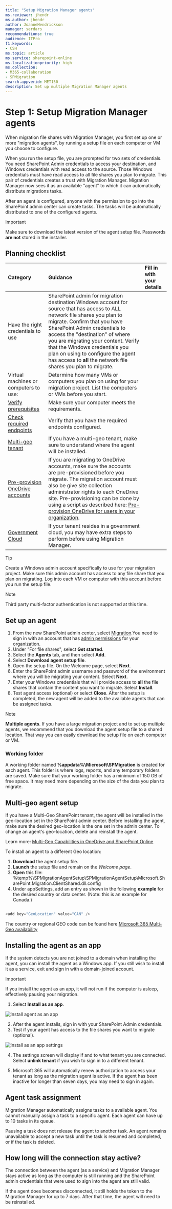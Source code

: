```yaml
---
title: "Setup Migration Manager agents"
ms.reviewer: jhendr
ms.author: jhendr
author: JoanneHendrickson
manager: serdars
recommendations: true
audience: ITPro
f1.keywords:
- CSH
ms.topic: article
ms.service: sharepoint-online
ms.localizationpriority: high
ms.collection: 
- M365-collaboration
- SPMigration
search.appverid: MET150
description: Set up multiple Migration Manager agents
---
```


# Step 1: Setup Migration Manager agents

When migration file shares with Migration Manager, you first set up one or more "migration agents", by running a setup file on each computer or VM you choose to configure. 

When you run the setup file, you are prompted for two sets of credentials.  You need SharePoint Admin credentials to access your destination, and Windows credentials with read access to the source. Those Windows credentials must have read access to all file shares you plan to migrate. This pair of credentials creates a trust with Migration Manager. Migration Manager now sees it as an available "agent" to which it can automatically distribute migrations tasks.

After an agent is configured, anyone with the permission to go into the SharePoint admin center can create tasks. The tasks will be automatically distributed to one of the configured agents.

> [!Important]
> Make sure to download the latest version of the agent setup file.
> Passwords **are not** stored in the installer.

## Planning checklist

|Category|Guidance|Fill in with your details|
|:-----|:-----|:-----|
|Have the right credentials to use|SharePoint admin for migration destination Windows account for source that has access to ALL network file shares you plan to migrate. Confirm that you have SharePoint Admin credentials to access the "destination" of where you are migrating your content. Verify that the Windows credentials you plan on using to configure the agent has access to **all** the network file shares you plan to migrate.  |
|Virtual machines or computers to use:|Determine how many VMs or computers you plan on using for your migration project. List the computers or VMs before you start.|
|[Verify prerequisites](mm-prerequisites.md)|Make sure your computer meets the requirements.|
|[Check required endpoints](mm-prerequisites.md)|Verify that you have the required endpoints configured.|
|[Multi-geo tenant](#multi-geo-agent-setup)|If you have a multi-geo tenant, make sure to understand where the agent will be installed.|
|[Pre-provision OneDrive accounts](/onedrive/pre-provision-accounts)|If you are migrating to OneDrive accounts, make sure the accounts are pre-provisioned before you migrate. The migration account must also be give site collection administrator rights to each OneDrive site. Pre-provisioning can be done by using a script as described here: [Pre-provision OneDrive for users in your organization](/onedrive/pre-provision-accounts).|
|[Government Cloud](mm-gov-cloud.md)|If your tenant resides in a government cloud, you may have extra steps to perform before using Migration Manager.|

>[!Tip]
>Create a Windows admin account specifically to use for your migration project. Make sure this admin account has access to any file share that you plan on migrating. Log into each VM or computer with this account before you run the setup file.

>[!NOTE]
>Third party multi-factor authentication is not supported at this time.

## Set up an agent

1. From the new SharePoint admin center, select [Migration](https://admin.microsoft.com/sharepoint?page=migrationCenter&modern).You need to sign in with an account that has [admin permissions](/sharepoint/sharepoint-admin-role) for your organization.
2. Under "For file shares", select **Get started**.
3. Select the **Agents** tab, and then select **Add**.
4. Select **Download agent setup file**.
5. Open the setup file. On the Welcome page, select **Next**.
6. Enter the SharePoint admin username and password of the environment where you will be migrating your content. Select **Next**.
7. Enter your Windows credentials that will provide access to **all** the file shares that contain the content you want to migrate. Select **Install**.
8. Test agent access (optional) or select **Close**.  After the setup is completed, the new agent will be added to the available agents that can be assigned tasks.

>[!Note]
>**Multiple agents**.  If you have a large migration project and to set up multiple agents, we recommend that you download the agent setup file to a shared location. That way you can easily download the setup file on each computer or VM.  


### Working folder

A working folder named **%appdata%\Microsoft\SPMigration** is created for each agent. This folder is where logs, reports, and any temporary folders are saved. Make sure that your working folder has a minimum of 150 GB of free space. It may need more depending on the size of the data you plan to migrate.

## Multi-geo agent setup

If you have a Multi-Geo SharePoint tenant, the agent will be installed in the geo-location set in the SharePoint admin center. Before installing the agent, make sure the desired geo-location is the one set in the admin center. To change an agent's geo-location, delete and reinstall the agent. 

Learn more: [Multi-Geo Capabilities in OneDrive and SharePoint Online](/microsoft-365/enterprise/multi-geo-capabilities-in-onedrive-and-sharepoint-online-in-microsoft-365)

To install an agent to a different Geo location:

1. **Download** the agent setup file.
2. **Launch** the setup file and remain on the *Welcome page*.
3. **Open** this file:  %temp%\SPMigrationAgentSetup\SPMigrationAgentSetup\Microsoft.SharePoint.Migration.ClientShared.dll.config
4. Under appSettings, add an entry as shown in the following **example** for the desired country or data center. (Note: this is an example for Canada.) </br>

```powershell 
 
<add key="GeoLocation" value="CAN" />

```

The country or regional GEO code can be found here [Microsoft 365 Multi-Geo availability](/microsoft-365/enterprise/microsoft-365-multi-geo)


## Installing the agent as an app

 If the system detects you are not joined to a domain when installing the agent, you can install the agent as a Windows app.  If you still wish to install it as a service, exit and sign in with a domain-joined account.

>[!Important]
> If you install the agent as an app, it will not run if the computer is asleep, effectively pausing your migration.  

1. Select **Install as an app**. 

![Install agent as an app](media/mm-agent-app.png)

2. After the agent installs, sign in with your SharePoint Admin credentials.
3. Test if your agent has access to the file shares you want to migrate (optional).

![Install as an app settings](media/mm-agent-app-settings.png)

4. The settings screen will display if and to what tenant you are connected.  Select **unlink tenant** if you wish to sign in to a different tenant.

5. Microsoft 365 will automatically renew authorization to access your tenant as long as the migration agent is active.  If the agent has been inactive for longer than seven days, you may need to sign in again.



## Agent task assignment

Migration Manager automatically assigns tasks to a available agent. You cannot manually assign a task to a specific agent. Each agent can have up to 10 tasks in its queue.

Pausing a task does not release the agent to another task. An agent remains unavailable to accept a new task until the task is resumed and completed, or if the task is deleted.


## How long will the connection stay active?
The connection between the agent (as a service) and Migration Manager stays active as long as the computer is still running and the SharePoint admin credentials that were used to sign into the agent are still valid. 

If the agent does becomes disconnected, it still holds the token to the Migration Manager for up to 7 days. After that time, the agent will need to be reinstalled.

